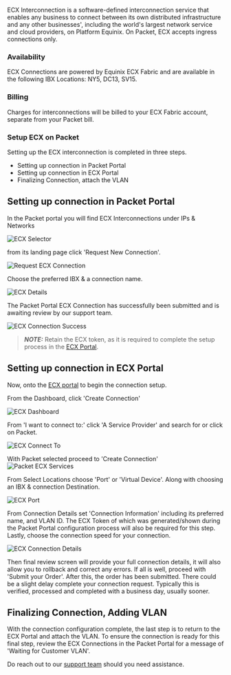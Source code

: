 <!-- <meta>
{
    "title":"DIY: ECX Interconnection",
    "description":"Setting Up & Using ECX Interconnection",
    "tag":["Network", "ECX", "Interconnection"],
    "seo-title": "DIY: ECX Interconnection - Packet Developer Docs",
    "seo-description": "Setting Up & Using ECX Interconnection",
    "og-title": "DIY: ECX Interconnection",
    "og-description": "Setting Up & Using ECX Interconnection",
    "og-image": "/images/packet-product-docs.png"
}
</meta> -->

ECX Interconnection is a software-defined interconnection service that enables any business to connect between its own distributed infrastructure and any other businesses', including the world's largest network service and cloud providers, on Platform Equinix. On Packet, ECX accepts ingress connections only.  


### Availability  

ECX Connections are powered by Equinix ECX Fabric and are available in the following IBX Locations: NY5, DC13, SV15. 

### Billing

Charges for interconnections will be billed to your ECX Fabric account, separate from your Packet bill. 


### Setup ECX on Packet
Setting up the ECX interconnection is completed in three steps. 

* Setting up connection in Packet Portal 
* Setting up connection in ECX Portal 
* Finalizing Connection, attach the VLAN


## Setting up connection in Packet Portal 
In the Packet portal you will find ECX Interconnections under IPs & Networks

![ECX Selector](../..//images/ecx/diy-ecx-interconnection-choose.png)

from its landing page click 'Request New Connection'.

![Request ECX Connection](../../images/ecx/ecx-new-connection.png)

Choose the preferred IBX & a connection name.

![ECX Details](../../images/ecx/ecx-connection-request.png)

The Packet Portal ECX Connection has successfully been submitted and is awaiting review by our support team.

![ECX Connection Success](../../images/ecx/ecx-success-connection.png)

> **_NOTE:_** Retain the ECX token, as it is required to complete the setup process in the [ECX Portal](https://ecxfabric.equinix.com/dashboard).





## Setting up connection in ECX Portal

Now, onto the [ECX portal](https://ecxfabric.equinix.com/dashboard) to begin the connection setup. 

From the Dashboard, click 'Create Connection'

![ECX Dashboard](../../images/ecx/ecx-dashboard.png)

From 'I want to connect to:' click 'A Service Provider' and search for or click on Packet. 

![ECX Connect To](../../images/ecx/ecx-connect-to.png)

With Packet selected proceed to 'Create Connection'
![Packet ECX Services](../../images/ecx/ecx-packet-services.png)

From Select Locations choose 'Port' or 'Virtual Device'. Along with choosing an IBX & connection Destination. 

![ECX Port](../../images/ecx/ecx-portal-connection-setup.png)

From Connection Details set 'Connection Information' including its preferred name, and VLAN ID. The ECX Token of which was generated/shown during the Packet Portal configuration process will also be required for this step. Lastly, choose the connection speed for your connection.



![ECX Connection Details](../../images/ecx/ecx-connection-details.png)

Then final review screen will provide your full connection details, it will also allow you to rollback and correct any errors. If all is well, proceed with 'Submit your Order'. After this, the order has been submitted. There could be a slight delay complete your connection request. Typically this is verified, processed and completed with a business day, usually sooner. 

## Finalizing Connection, Adding VLAN
With the connection configuration complete, the last step is to return to the ECX Portal and attach the VLAN. To ensure the connection is ready for this final step, review the ECX Connections in the Packet Portal for a message of 'Waiting for Customer VLAN'. 
 

Do reach out to our [support team](https://support.packet.com/hc/en-us) should you need assistance. 